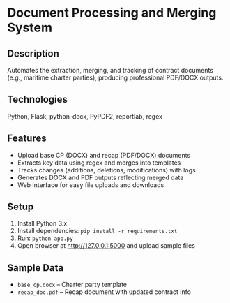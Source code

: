 # Document Processing and Merging System

## Description
Automates the extraction, merging, and tracking of contract documents (e.g., maritime charter parties), producing professional PDF/DOCX outputs.

## Technologies
Python, Flask, python-docx, PyPDF2, reportlab, regex

## Features
- Upload base CP (DOCX) and recap (PDF/DOCX) documents
- Extracts key data using regex and merges into templates
- Tracks changes (additions, deletions, modifications) with logs
- Generates DOCX and PDF outputs reflecting merged data
- Web interface for easy file uploads and downloads

## Setup
1. Install Python 3.x
2. Install dependencies: `pip install -r requirements.txt`
3. Run: `python app.py`
4. Open browser at http://127.0.0.1:5000 and upload sample files

## Sample Data
- `base_cp.docx` – Charter party template
- `recap_doc.pdf` – Recap document with updated contract info
